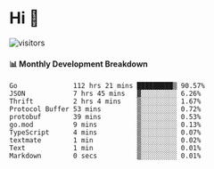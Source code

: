 # Hi 👋
 
![visitors](https://visitor-badge.glitch.me/badge?page_id=sorcererxw.sorcererx)

#### 📊 Monthly Development Breakdown

<!--START_SECTION:waka-->
```text
Go              112 hrs 21 mins █████████▒ 90.57%
JSON            7 hrs 45 mins   ▓░░░░░░░░░ 6.26%
Thrift          2 hrs 4 mins    ▒░░░░░░░░░ 1.67%
Protocol Buffer 53 mins         ▒░░░░░░░░░ 0.72%
protobuf        39 mins         ▒░░░░░░░░░ 0.53%
go.mod          9 mins          ▒░░░░░░░░░ 0.13%
TypeScript      4 mins          ▒░░░░░░░░░ 0.07%
textmate        1 min           ▒░░░░░░░░░ 0.02%
Text            1 min           ▒░░░░░░░░░ 0.01%
Markdown        0 secs          ▒░░░░░░░░░ 0.01%
```
<!--END_SECTION:waka-->
